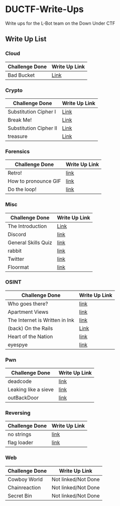 # DUCTF-Write-Ups
Write ups for the L-Bot team on the Down Under CTF

## Write Up List

### Cloud
Challenge Done | Write Up Link
--- | ---
Bad Bucket | [Link](Cloud/Bad%20Bucket/solution.md)

### Crypto
Challenge Done | Write Up Link
--- | ---
Substitution Cipher I | [Link](Crypto/Substitution%20Cipher%20I/solution.md)
Break Me! | [Link](Crypto/Break%20Me!/solution.md)
Substitution Cipher II | [Link](Crypto/Substitution%20Cipher%20II/solution.md)
treasure | [Link](Crypto/treasure/solution.md)

### Forensics
Challenge Done | Write Up Link
--- | ---
Retro! | [link](Forensics/Retro/solution.md)
How to pronounce GIF | [link](Forensics/How%20to%20pronounce%20GIF/solution.md)
Do the loop! | [link](Forensics/Do%20the%20loop!/solution.md)

### Misc
Challenge Done | Write Up Link
--- | ---
The Introduction | [Link](Misc/The%20Introduction/solution.md)
Discord | [link](Misc/Discord/solution.md)
General Skills Quiz | [link](Misc/General%20Skills%20Quiz/solution.md)
rabbit | [link](Misc/Rabbit/solution.md)
Twitter | [link](Misc/Twitter/solution.md)
Floormat | [link](Misc/Floormat/solution.md)

### OSINT
Challenge Done | Write Up Link
--- | ---
Who goes there? | [link](OSINT/Who%20goes%20there/solution.md)
Apartment Views | [link](OSINT/Apartment%20Views/solution.md)
The Internet is Written in Ink| [link](OSINT/The%20Internet%20is%20Written%20in%20Ink/solution.md)
(back) On the Rails | [Link](OSINT/(back)%20On%20the%20rails/solution.md)
Heart of the Nation | [link](OSINT/Heart%20of%20the%20Nation/solution.md)
eyespye | [link](OSINT/eyespye/solution.md)

### Pwn
Challenge Done | Write Up Link
--- | ---
deadcode | [link](Pwn/deadcode/solution.md)
Leaking like a sieve | [link](Pwn/Leaking%20like%20a%20sieve/solution.md)
outBackDoor | [link](Pwn/outBackdoor/solution.md)

### Reversing
Challenge Done | Write Up Link
--- | ---
no strings | [link](Reversing/no%20strings/solution.md)
flag loader | [link](Reversing/flag%20loader/solution.md)

### Web
Challenge Done | Write Up Link
--- | ---
Cowboy World | Not linked/Not Done
Chainreaction | Not linked/Not Done
Secret Bin | Not linked/Not Done
